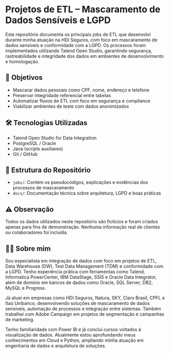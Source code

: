 # Projetos de ETL – Mascaramento de Dados Sensíveis e LGPD

Este repositório documenta os principais jobs de ETL que desenvolvi durante minha atuação na HDI Seguros, com foco em mascaramento de dados sensíveis e conformidade com a LGPD. Os processos foram implementados utilizando Talend Open Studio, garantindo segurança, rastreabilidade e integridade dos dados em ambientes de desenvolvimento e homologação.

## 🎯 Objetivos

- Mascarar dados pessoais como CPF, nome, endereço e telefone
- Preservar integridade referencial entre tabelas
- Automatizar fluxos de ETL com foco em segurança e compliance
- Viabilizar ambientes de teste com dados anonimizados

## 🛠️ Tecnologias Utilizadas

- Talend Open Studio for Data Integration
- PostgreSQL / Oracle
- Java (scripts auxiliares)
- Git / GitHub

## 📂 Estrutura do Repositório

- `jobs/`: Contém os pseudocódigos, explicações e evidências dos processos de mascaramento
- `docs/`: Documentação técnica sobre arquitetura, LGPD e boas práticas

## ⚠️ Observação

Todos os dados utilizados neste repositório são fictícios e foram criados apenas para fins de demonstração. Nenhuma informação real de clientes ou colaboradores foi incluída.





## 👨‍💻 Sobre mim

Sou especialista em integração de dados com foco em projetos de ETL, Data Warehouse (DW), Test Data Management (TDM) e conformidade com a LGPD. Tenho experiência prática com ferramentas como Talend, Informatica PowerCenter, IBM DataStage, SSIS e Oracle Data Integrator, além de domínio em bancos de dados como Oracle, SQL Server, DB2, MySQL e Progress.

Já atuei em empresas como HDI Seguros, Natura, SKY, Claro Brasil, CPFL e Itaú Unibanco, desenvolvendo soluções de mascaramento de dados sensíveis, automação de processos e integração entre sistemas. Também trabalhei com Adobe Campaign em projetos de segmentação e campanhas de marketing.

Tenho familiaridade com Power BI e já concluí cursos voltados à visualização de dados. Atualmente estou aprofundando meus conhecimentos em Cloud e Python, ampliando minha atuação em engenharia de dados e arquitetura de soluções.



